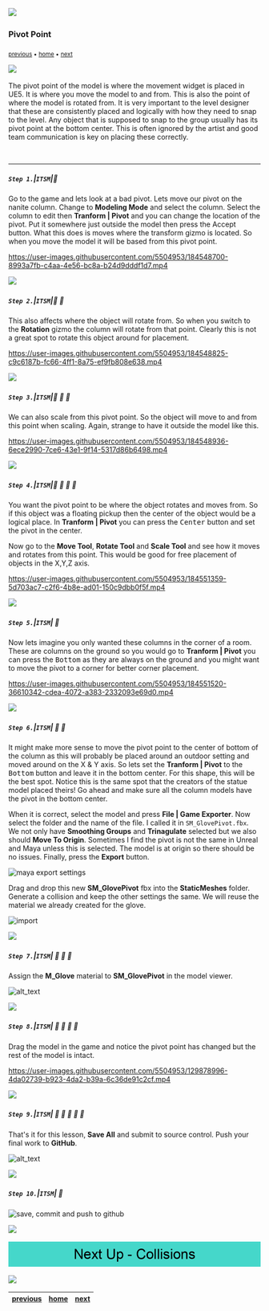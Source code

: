 ![](../images/line3.png)

### Pivot Point

<sub>[previous](../lod/README.md#user-content-levels-of-detail-lod) • [home](../README.md#user-content-ue4-static-meshes) • [next](../nanites-ii/README.md#user-content-nanites-ii)</sub>

![](../images/line3.png)

The pivot point of the model is where the movement widget is placed in UE5.  It is where you move the model to and from.  This is also the point of where the model is rotated from.  It is very important to the level designer that these are consistently placed and logically with how they need to snap to the level.  Any object that is supposed to snap to the group usually has its pivot point at the bottom center.  This is often ignored by the artist and good team communication is key on placing these correctly.

<br>

---


##### `Step 1.`\|`ITSM`|:small_blue_diamond:

Go to the game and lets look at a bad pivot.  Lets move our pivot on the nanite column.  Change to **Modeling Mode** and select the column. Select the column to edit then **Tranform | Pivot** and you can change the location of the pivot.  Put it somewhere just outside the model then press the <kbc>Accept</kbd> button. What this does is moves where the transform gizmo is located.  So when you move the model it will be based from this pivot point. 

https://user-images.githubusercontent.com/5504953/184548700-8993a7fb-c4aa-4e56-bc8a-b24d9dddf1d7.mp4

![](../images/line2.png)

##### `Step 2.`\|`ITSM`|:small_blue_diamond: :small_blue_diamond: 

This also affects where the object will rotate from.  So when you switch to the **Rotation** gizmo the column will rotate from that point.  Clearly this is not a great spot to rotate this object around for placement.

https://user-images.githubusercontent.com/5504953/184548825-c9c6187b-fc66-4ff1-8a75-ef9fb808e638.mp4

![](../images/line2.png)

##### `Step 3.`\|`ITSM`|:small_blue_diamond: :small_blue_diamond: :small_blue_diamond:

We can also scale from this pivot point.  So the object will move to and from this point when scaling.  Again, strange to have it outside the model like this.

https://user-images.githubusercontent.com/5504953/184548936-6ece2990-7ce6-43e1-9f14-5317d86b6498.mp4

![](../images/line2.png)

##### `Step 4.`\|`ITSM`|:small_blue_diamond: :small_blue_diamond: :small_blue_diamond: :small_blue_diamond:

You want the pivot point to be where the object rotates and moves from.  So if this object was a floating pickup then the center of the object would be a logical place.  In **Tranform | Pivot** you can press the <kbd>Center</kbd> button and set the pivot in the center.  

Now go to the **Move Tool**, **Rotate Tool** and **Scale Tool** and see how it moves and rotates from this point.  This would be good for free placement of objects in the X,Y,Z axis.

https://user-images.githubusercontent.com/5504953/184551359-5d703ac7-c2f6-4b8e-ad01-150c9dbb0f5f.mp4

![](../images/line2.png)

##### `Step 5.`\|`ITSM`| :small_orange_diamond:

Now lets imagine you only wanted these columns in the corner of a room. These are columns on the ground so you would go to **Tranform | Pivot** you can press the <kbd>Bottom</kbd> as they are always on the ground and you might want to move the pivot to a corner for better corner placement.

https://user-images.githubusercontent.com/5504953/184551520-36610342-cdea-4072-a383-2332093e69d0.mp4

![](../images/line2.png)

##### `Step 6.`\|`ITSM`| :small_orange_diamond: :small_blue_diamond:

It might make more sense to move the pivot point to the center of bottom of the column as this will probably be placed around an outdoor setting and moved around on the X & Y axis.  So lets set the **Tranform | Pivot** to the <kbd>Bottom</kbd> button and leave it in the bottom center.  For this shape, this will be the best spot.  Notice this is the same spot that the creators of the statue model placed theirs!  Go ahead and make sure all the column models have the pivot in the bottom center.



When it is correct, select the model and press **File | Game Exporter**. Now select the folder and the name of the file.  I called it in `SM_GlovePivot.fbx`. We not only have **Smoothing Groups** and **Trinagulate** selected but we also should **Move To Origin**.  Sometimes I find the pivot is not the same in Unreal and Maya unless this is selected.  The model is at origin so there should be no issues. Finally, press the **Export** button. 

![maya export settings](images/ExportSettings.jpg)

Drag and drop this new **SM_GlovePivot** fbx into the **StaticMeshes** folder. Generate a collision and keep the other settings the same.  We will reuse the material we already created for the glove.

![import ](images/ImportFixedHand.jpg)

![](../images/line2.png)

##### `Step 7.`\|`ITSM`| :small_orange_diamond: :small_blue_diamond: :small_blue_diamond:

Assign the **M_Glove** material to **SM_GlovePivot** in the model viewer.

![alt_text](images/AssignGloveMat.jpg)

![](../images/line2.png)

##### `Step 8.`\|`ITSM`| :small_orange_diamond: :small_blue_diamond: :small_blue_diamond: :small_blue_diamond:

Drag the model in the game and notice the pivot point has changed but the rest of the model is intact.

https://user-images.githubusercontent.com/5504953/129878996-4da02739-b923-4da2-b39a-6c36de91c2cf.mp4

![](../images/line2.png)

##### `Step 9.`\|`ITSM`| :small_orange_diamond: :small_blue_diamond: :small_blue_diamond: :small_blue_diamond: :small_blue_diamond:

That's it for this lesson, **Save All** and submit to source control.  Push your final work to **GitHub**.

![alt_text](images/.jpg)

![](../images/line2.png)

##### `Step 10.`\|`ITSM`| :large_blue_diamond:

![save, commit and push to github](images/GitHub.jpg)

<!-- | `static.meshes`\|`THE END`| 
| :--- |
| **That's All Folks!** Thanks for sticking around. That's it for this lesson. | -->


![](../images/line.png)

<!-- <img src="https://via.placeholder.com/1000x100/45D7CA/000000/?text=Next Up - ADD NEXT TITLE"> -->
![next up next tile](images/banner.png)

![](../images/line.png)

| [previous](../lod/README.md#user-content-levels-of-detail-lod)| [home](../README.md#user-content-ue4-static-meshes) | [next](../nanites-ii/README.md#user-content-nanites-ii)|
|---|---|---|
